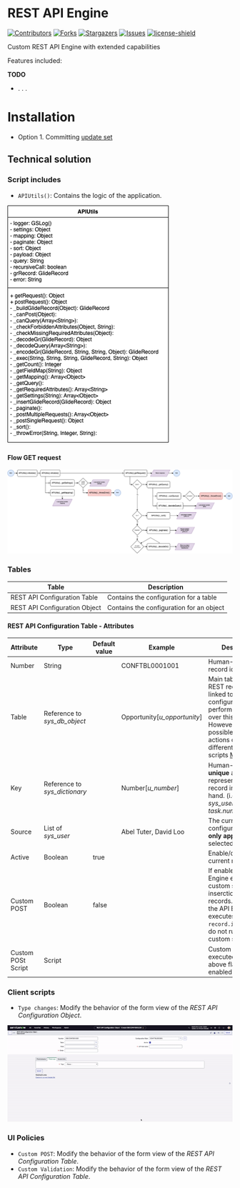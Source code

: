 # REST API Engine

[![Contributors][contributors-shield]][contributors-url]
[![Forks][forks-shield]][forks-url]
[![Stargazers][stars-shield]][stars-url]
[![Issues][issues-shield]][issues-url]
[![license-shield]][license-url]

Custom REST API Engine with extended capabilities

Features included:

**TODO**

- . . .

# Installation

- Option 1. Committing [update set](./releases/REST_API_Engine_002.xml)

## Technical solution

### Script includes

- `APIUtils()`: Contains the logic of the application.

![APIUtils UML](./README/APIUtils_uml.png)

#### Flow GET request

![Flow GET Request](./README/flow_get.png)

### Tables

| Table | Description |
| ----- | ----------- |
| REST API Configuration Table | Contains the configuration for a table |
| REST API Configuration Object | Contains the configuration for an object |

#### REST API Configuration Table - Attributes

| Attribute | Type | Default value | Example | Description |
| --------- | ---- | ------------- | ------- | ----------- |
| Number | String |  | CONFTBL0001001 | Human-readable record identifier |
| Table | Reference to *sys_db_object* |  | Opportunity[*u_opportunity*] | Main table in hand. REST requests linked to this configuration object performs mainly over this table. However is it possible to perform actions over different tables via scripts [More info](#) |
| Key | Reference to *sys_dictionary* |   | Number[*u_number*] | Human-readable **unique** attribute representing a record in the table in hand. (i.e.: *sys_user.user_name*, *task.number*) |
| Source | List of *sys_user* |   | Abel Tuter, David Loo | The current configuration object **only applies** for the selected users |
| Active | Boolean | true |   | Enable/disable the current record |
| Custom POST | Boolean | false |   | If enabled, the API Engine executes a custom script for the inserction of new records. If disabled, the API Engine executes `record.insert()` and do not run the custom script |
| Custom POSt Script | Script |   |   | Custom script executed if the above flag is enabled [More info](#) |

### Client scripts

- `Type changes`: Modify the behavior of the form view of the *REST API Configuration Object*.

![Type changes](./README/client_script_type_changes.gif)

### UI Policies

- `Custom POST`: Modify the behavior of the form view of the *REST API Configuration Table*.
- `Custom Validation`: Modify the behavior of the form view of the *REST API Configuration Table*.



[contributors-shield]: https://img.shields.io/github/contributors/AlexAlvarez092/SN-REST-API-Engine.svg?style=for-the-badge
[contributors-url]: https://github.com/AlexAlvarez092/SN-REST-API-Engine/graphs/contributors

[forks-shield]: https://img.shields.io/github/forks/AlexAlvarez092/SN-REST-API-Engine.svg?style=for-the-badge
[forks-url]: https://github.com/AlexAlvarez092/SN-REST-API-Engine/network/members

[stars-shield]: https://img.shields.io/github/stars/AlexAlvarez092/SN-REST-API-Engine.svg?style=for-the-badge
[stars-url]: https://github.com/gAlexAlvarez092/SN-REST-API-Engine/stargazers

[issues-shield]: https://img.shields.io/github/issues/AlexAlvarez092/SN-REST-API-Engine.svg?style=for-the-badge
[issues-url]: https://github.com/AlexAlvarez092/SN-REST-API-Engine/issues

[license-shield]: https://img.shields.io/github/license/AlexAlvarez092/SN-REST-API-Engine.svg?style=for-the-badge
[license-url]: https://github.com/AlexAlvarez092/SN-REST-API-Engine/blob/master/LICENSE.txt